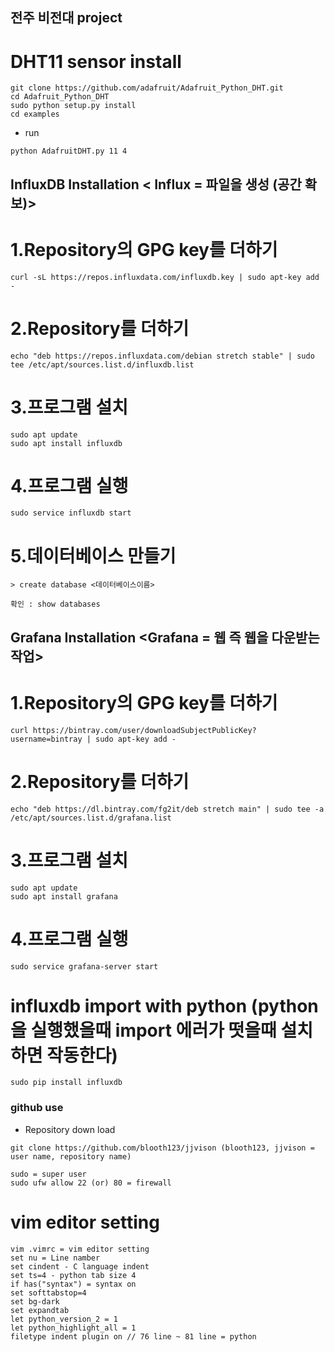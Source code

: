 ## 전주 비전대 project
# DHT11 sensor install
```
git clone https://github.com/adafruit/Adafruit_Python_DHT.git 
cd Adafruit_Python_DHT
sudo python setup.py install
cd examples
```
- run
```
python AdafruitDHT.py 11 4
```
## InfluxDB Installation < Influx = 파일을 생성 (공간 확보)>
# 1.Repository의 GPG key를 더하기
```
curl -sL https://repos.influxdata.com/influxdb.key | sudo apt-key add -
```
# 2.Repository를 더하기
```
echo "deb https://repos.influxdata.com/debian stretch stable" | sudo tee /etc/apt/sources.list.d/influxdb.list
```
# 3.프로그램 설치
```
sudo apt update
sudo apt install influxdb
```
# 4.프로그램 실행
```
sudo service influxdb start
```
# 5.데이터베이스 만들기
```
> create database <데이터베이스이름>
```
```
확인 : show databases
```
## Grafana Installation <Grafana = 웹 즉 웹을 다운받는작업>
# 1.Repository의 GPG key를 더하기
```
curl https://bintray.com/user/downloadSubjectPublicKey?username=bintray | sudo apt-key add -
```
# 2.Repository를 더하기
```
echo "deb https://dl.bintray.com/fg2it/deb stretch main" | sudo tee -a /etc/apt/sources.list.d/grafana.list
```
# 3.프로그램 설치
```
sudo apt update
sudo apt install grafana
```
# 4.프로그램 실행
```
sudo service grafana-server start
```
# influxdb import with python (python 을 실행했을때 import 에러가 떳을때 설치하면 작동한다)
```
sudo pip install influxdb
```
### github use 
- Repository down load
```
git clone https://github.com/blooth123/jjvison (blooth123, jjvison = user name, repository name)
```
```
sudo = super user
sudo ufw allow 22 (or) 80 = firewall
```
# vim editor setting
```
vim .vimrc = vim editor setting
set nu = Line namber
set cindent - C language indent
set ts=4 - python tab size 4
if has("syntax") = syntax on
set softtabstop=4
set bg-dark
set expandtab
let python_version_2 = 1 
let python_highlight_all = 1
filetype indent plugin on // 76 line ~ 81 line = python
```
